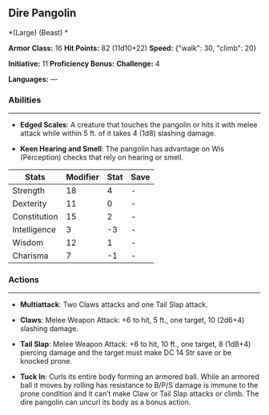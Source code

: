 ## Dire Pangolin
*(Large) (Beast) *

**Armor Class:** 16
**Hit Points:** 82 (11d10+22)
**Speed:** {"walk": 30, "climb": 20}

**Initiative:** 11
**Proficiency Bonus:**
**Challenge:** 4

**Languages:** —

### Abilities
 --- 
- **Edged Scales**: A creature that touches the pangolin or hits it with melee attack while within 5 ft. of it takes 4 (1d8) slashing damage.

- **Keen Hearing and Smell**: The pangolin has advantage on Wis (Perception) checks that rely on hearing or smell.



| Stats | Modifier | Stat | Save
| ---- | ---- | ---- | ---- |
| Strength | 18 | 4 | - |
| Dexterity | 11 | 0 | - |
| Constitution | 15 | 2 | - |
| Intelligence | 3 | -3 | - |
| Wisdom | 12 | 1 | - |
| Charisma | 7 | -1 | - |

### Actions
 --- 
- **Multiattack**: Two Claws attacks and one Tail Slap attack.

- **Claws**: Melee Weapon Attack: +6 to hit, 5 ft., one target, 10 (2d6+4) slashing damage.

- **Tail Slap**: Melee Weapon Attack: +6 to hit, 10 ft., one target, 8 (1d8+4) piercing damage and the target must make DC 14 Str save or be knocked prone.

- **Tuck In**: Curls its entire body forming an armored ball. While an armored ball it moves by rolling has resistance to B/P/S damage is immune to the prone condition and it can’t make Claw or Tail Slap attacks or climb. The dire pangolin can uncurl its body as a bonus action.

